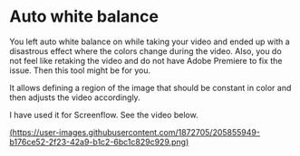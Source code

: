 # Auto white balance

You left auto white balance on while taking your video and ended up with a disastrous effect where the colors change during the video. Also, you do not feel like retaking the video and do not have Adobe Premiere to fix the issue. Then this tool might be for you.

It allows defining a region of the image that should be constant in color and then adjusts the video accordingly.

I have used it for Screenflow. See the video below.

[(https://user-images.githubusercontent.com/1872705/205855949-b176ce52-2f23-42a9-b1c2-6bc1c829c929.png)](
https://youtu.be/VpGbiIvoPrs)
